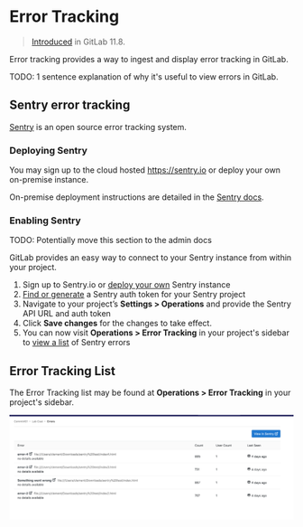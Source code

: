 # Error Tracking

> [Introduced](https://gitlab.com/groups/gitlab-org/-/epics/169) in GitLab 11.8.

Error tracking provides a way to ingest and display error tracking in GitLab.

TODO: 1 sentence explanation of why it's useful to view errors in GitLab.

## Sentry error tracking

[Sentry](https://sentry.io/) is an open source error tracking system.

### Deploying Sentry

You may sign up to the cloud hosted https://sentry.io or deploy your own on-premise instance.

On-premise deployment instructions are detailed in the [Sentry docs](https://docs.sentry.io/server/installation/).

### Enabling Sentry

TODO: Potentially move this section to the admin docs

GitLab provides an easy way to connect to your Sentry instance from within your project.

1. Sign up to Sentry.io or [deploy your own](#deploying-sentry) Sentry instance
1. [Find or generate](https://docs.sentry.io/api/auth/) a Sentry auth token for your Sentry project
1. Navigate to your project’s **Settings > Operations** and provide the Sentry API URL and auth token
1. Click **Save changes** for the changes to take effect.
1. You can now visit **Operations > Error Tracking** in your project's sidebar to [view a list](#error-tracking-list) of Sentry errors

## Error Tracking List

The Error Tracking list may be found at **Operations > Error Tracking** in your project's sidebar.

![Error Tracking list](img/error_tracking_list_temporary.png)
